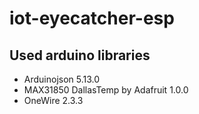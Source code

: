 # iot-eyecatcher-esp



## Used arduino libraries
 * Arduinojson 5.13.0
 * MAX31850 DallasTemp by Adafruit 1.0.0
 * OneWire 2.3.3

